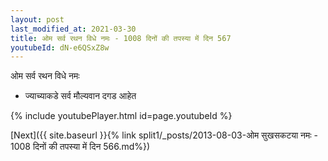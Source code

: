 ```yaml
---
layout: post
last_modified_at: 2021-03-30
title: ओम सर्व रथन विधे नमः - 1008 दिनों की तपस्या में दिन 567
youtubeId: dN-e6QSxZ8w
---
```

 
 
 ओम सर्व रथन विधे नमः  
 
 -  ज्याच्याकडे सर्व मौल्यवान दगड आहेत 
 
  
 
  
 
 
 
 
 
 


{% include youtubePlayer.html id=page.youtubeId %}
 
[Next]({{ site.baseurl }}{% link  split1/_posts/2013-08-03-ओम सुखसकटया नमः - 1008 दिनों की तपस्या में दिन 566.md%})
 
